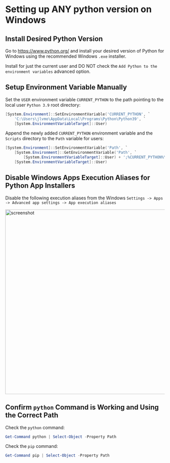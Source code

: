 # Setting up ANY python version on Windows

## Install Desired Python Version
Go to https://www.python.org/ and install your desired version of Python for Windows using the recommended Windows `.exe` installer.

Install for just the current user and DO NOT check the `Add Python to the environment variables` advanced option.

## Setup Environment Variable Manually

Set the `USER` environment variable `CURRENT_PYTHON` to the path pointing to the local user `Python 3.9` root directory:
```powershell
[System.Environment]::SetEnvironmentVariable('CURRENT_PYTHON', `
    'C:\Users\jlvmo\AppData\Local\Programs\Python\Python39', `
    [System.EnvironmentVariableTarget]::User)
```

Append the newly added `CURRENT_PYTHON` environment variable and the `Scripts` directory to the `Path` variable for users:
```powershell
[System.Environment]::SetEnvironmentVariable('Path', `
    [System.Environment]::GetEnvironmentVariable('Path', `
        [System.EnvironmentVariableTarget]::User) + ';%CURRENT_PYTHON%\;%CURRENT_PYTHON%\Scripts', `
    [System.EnvironmentVariableTarget]::User)
```

## Disable Windows Apps Execution Aliases for Python App Installers

Disable the following execution aliases from the Windows `Settings -> Apps -> Advanced app settings -> App execution aliases`

<img width="584" alt="screenshot" src="https://user-images.githubusercontent.com/23618863/234939150-29b397c8-9039-4bbe-b179-f4c903b7706c.png">

## Confirm `python` Command is Working and Using the Correct Path

Check the `python` command:
```powershell
Get-Command python | Select-Object -Property Path
```

Check the `pip` command:
```powershell
Get-Command pip | Select-Object -Property Path
```
